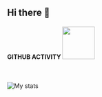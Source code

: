 ## Hi there 👋

#### GITHUB ACTIVITY <img src="https://i.gifer.com/origin/63/63dc30909383c81160bdae062ce7ec82_w200.gif" width="75">

</br>

![My stats](https://github-readme-stats.vercel.app/api?username=bgrvRvshn&show_icons=true&theme=dark&count_private=true)

<!--
**vylenne/vylenne** is a ✨ _special_ ✨ repository because its `README.md` (this file) appears on your GitHub profile.

Here are some ideas to get you started:

- 🔭 I’m currently working on ...
- 🌱 I’m currently learning ...
- 👯 I’m looking to collaborate on ...
- 🤔 I’m looking for help with ...
- 💬 Ask me about ...
- 📫 How to reach me: ...
- 😄 Pronouns: ...
- ⚡ Fun fact: ...
-->
